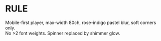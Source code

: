 # RULE
Mobile-first player, max-width 80ch, rose-indigo pastel blur, soft corners only.  
No >2 font weights. Spinner replaced by shimmer glow. 